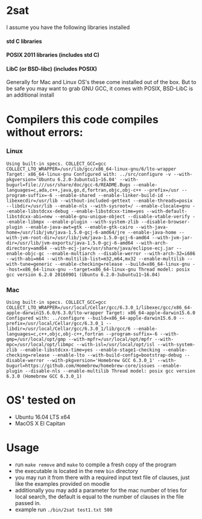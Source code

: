# 2sat

I assume you have the following libraries installed
#### std C libraries
#### POSIX 2011 libraries (includes std C)
#### LibC (or BSD-libc) (includes POSIX)
Generally for Mac and Linux OS's these come installed out of the box.
But to be safe you may want to grab GNU GCC, it comes with POSIX, BSD-LibC is an additional install
# Compilers this code compiles without errors:
### Linux
`Using built-in specs.
COLLECT_GCC=gcc
COLLECT_LTO_WRAPPER=/usr/lib/gcc/x86_64-linux-gnu/6/lto-wrapper
Target: x86_64-linux-gnu
Configured with: ../src/configure -v --with-pkgversion='Ubuntu 6.2.0-3ubuntu11~16.04' --with-bugurl=file:///usr/share/doc/gcc-6/README.Bugs --enable-languages=c,ada,c++,java,go,d,fortran,objc,obj-c++ --prefix=/usr --program-suffix=-6 --enable-shared --enable-linker-build-id --libexecdir=/usr/lib --without-included-gettext --enable-threads=posix --libdir=/usr/lib --enable-nls --with-sysroot=/ --enable-clocale=gnu --enable-libstdcxx-debug --enable-libstdcxx-time=yes --with-default-libstdcxx-abi=new --enable-gnu-unique-object --disable-vtable-verify --enable-libmpx --enable-plugin --with-system-zlib --disable-browser-plugin --enable-java-awt=gtk --enable-gtk-cairo --with-java-home=/usr/lib/jvm/java-1.5.0-gcj-6-amd64/jre --enable-java-home --with-jvm-root-dir=/usr/lib/jvm/java-1.5.0-gcj-6-amd64 --with-jvm-jar-dir=/usr/lib/jvm-exports/java-1.5.0-gcj-6-amd64 --with-arch-directory=amd64 --with-ecj-jar=/usr/share/java/eclipse-ecj.jar --enable-objc-gc --enable-multiarch --disable-werror --with-arch-32=i686 --with-abi=m64 --with-multilib-list=m32,m64,mx32 --enable-multilib --with-tune=generic --enable-checking=release --build=x86_64-linux-gnu --host=x86_64-linux-gnu --target=x86_64-linux-gnu
Thread model: posix
gcc version 6.2.0 20160901 (Ubuntu 6.2.0-3ubuntu11~16.04)`
### Mac
`Using built-in specs.
COLLECT_GCC=gcc
COLLECT_LTO_WRAPPER=/usr/local/Cellar/gcc/6.3.0_1/libexec/gcc/x86_64-apple-darwin15.6.0/6.3.0/lto-wrapper
Target: x86_64-apple-darwin15.6.0
Configured with: ../configure --build=x86_64-apple-darwin15.6.0 --prefix=/usr/local/Cellar/gcc/6.3.0_1 --libdir=/usr/local/Cellar/gcc/6.3.0_1/lib/gcc/6 --enable-languages=c,c++,objc,obj-c++,fortran --program-suffix=-6 --with-gmp=/usr/local/opt/gmp --with-mpfr=/usr/local/opt/mpfr --with-mpc=/usr/local/opt/libmpc --with-isl=/usr/local/opt/isl --with-system-zlib --enable-libstdcxx-time=yes --enable-stage1-checking --enable-checking=release --enable-lto --with-build-config=bootstrap-debug --disable-werror --with-pkgversion='Homebrew GCC 6.3.0_1' --with-bugurl=https://github.com/Homebrew/homebrew-core/issues --enable-plugin --disable-nls --enable-multilib
Thread model: posix
gcc version 6.3.0 (Homebrew GCC 6.3.0_1) `
# OS' tested on
- Ubuntu 16.04 LTS x64
- MacOS X El Capitan
# Usage
- run `make remove` and `make` to compile a fresh copy of the program
- the executable is located in the new `bin` directory
- you may run it from there with a required input text file of clauses, just like the examples provided on moodle
- additionally you may add a parameter for the mac number of tries for local search, the default is equal to the number of clauses in the file passed in.
- example run `./bin/2sat test1.txt 500`
